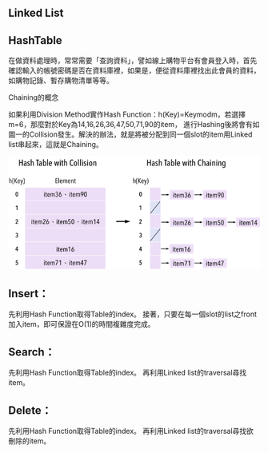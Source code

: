 ## Linked List

## HashTable
在做資料處理時，常常需要「查詢資料」，譬如線上購物平台有會員登入時，首先確認輸入的帳號密碼是否在資料庫裡，如果是，便從資料庫裡找出此會員的資料，
如購物記錄、暫存購物清單等等。

Chaining的概念


如果利用Division Method實作Hash Function：h(Key)=Keymodm，若選擇m=6，那麼對於Key為14,16,26,36,47,50,71,90的item，
進行Hashing後將會有如圖一的Collision發生。解決的辦法，就是將被分配到同一個slot的item用Linked list串起來，這就是Chaining。

![image](https://github.com/hans0517/hans/blob/master/images/CS50-6.png)

## Insert：
先利用Hash Function取得Table的index。
接著，只要在每一個slot的list之front加入item，即可保證在O(1)的時間複雜度完成。

## Search：

先利用Hash Function取得Table的index。
再利用Linked list的traversal尋找item。

## Delete：

先利用Hash Function取得Table的index。
再利用Linked list的traversal尋找欲刪除的item。

